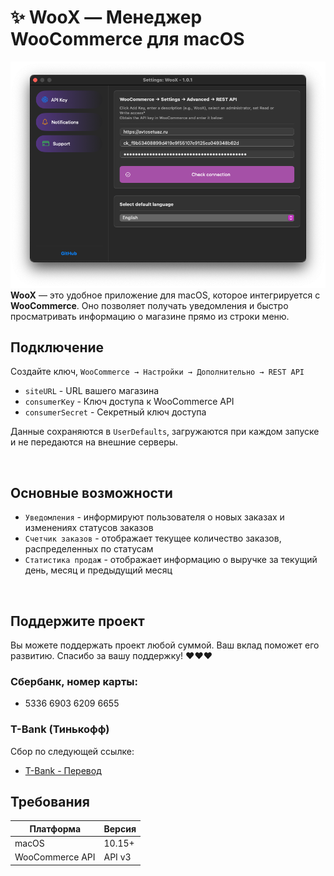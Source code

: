 # ✨ WooX — Менеджер WooCommerce для macOS
![WooX Logo](WooX.png)  
**WooX** — это удобное приложение для macOS, которое интегрируется с **WooCommerce**. Оно позволяет получать уведомления и быстро просматривать информацию о магазине прямо из строки меню.  

## Подключение
Создайте ключ, `WooCommerce → Настройки → Дополнительно → REST API`
- `siteURL` - URL вашего магазина
- `consumerKey` - Ключ доступа к WooCommerce API
- `consumerSecret` - Секретный ключ доступа

Данные сохраняются в `UserDefaults`, загружаются при каждом запуске и не передаются на внешние серверы.

<br>

##  Основные возможности
- `Уведомления` - информируют пользователя о новых заказах и изменениях статусов заказов
- `Счетчик заказов` - отображает текущее количество заказов, распределенных по статусам
- `Статистика продаж` - отображает информацию о выручке за текущий день, месяц и предыдущий месяц

<br>

## Поддержите проект
Вы можете поддержать проект любой суммой. Ваш вклад поможет его развитию. Спасибо за вашу поддержку! ❤️❤️❤️

### Сбербанк, номер карты:
- 5336 6903 6209 6655

### T-Bank (Тинькофф)
Сбор по следующей ссылке:
- [T-Bank - Перевод](https://www.tbank.ru/cf/2d1nBj1Jmlw)

## Требования

| Платформа | Версия |
|-----------|--------|
| macOS | 10.15+  |
| WooCommerce API | API v3 |
